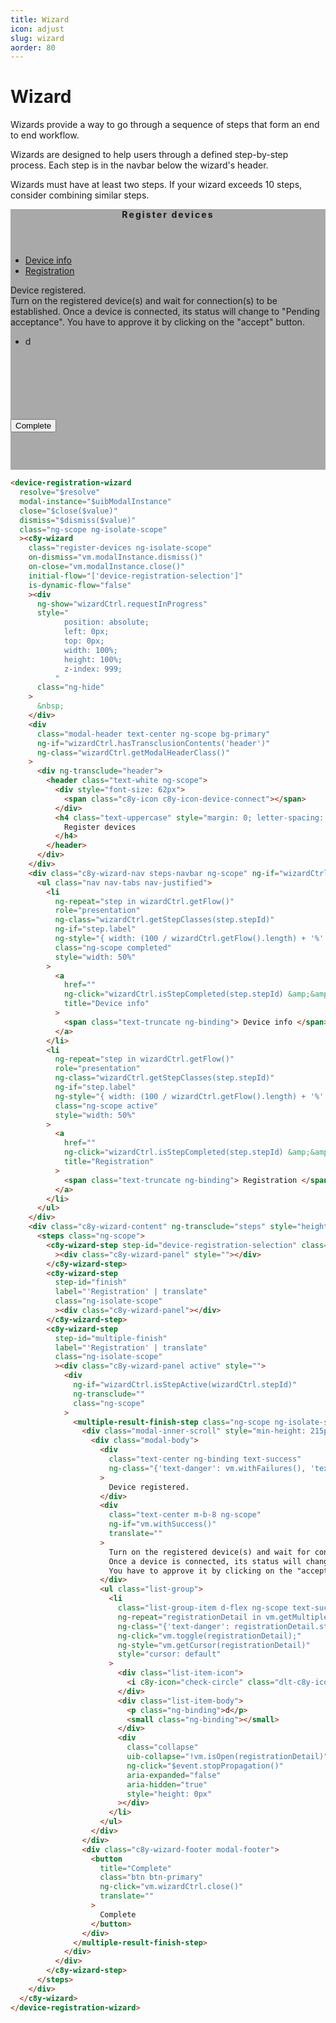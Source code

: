 ```yaml
---
title: Wizard
icon: adjust
slug: wizard
aorder: 80
---
```


# Wizard

<p class="lead m-b-40"> Wizards provide a way to go through a sequence of steps that form an end to end workflow.</p>
<p>Wizards are designed to help users through a defined step-by-step process. Each step is in the navbar below the wizard's header.</p>
<p>Wizards must have at least two steps. If your wizard exceeds 10 steps, consider combining similar steps.</p>

<div class="c8y-example" style="background-color: #00000055;">
  <div class="modal-dialog modal-sm">
    <div class="modal-content">
    <device-registration-wizard
      resolve="$resolve"
      modal-instance="$uibModalInstance"
      close="$close($value)"
      dismiss="$dismiss($value)"
      class="ng-scope ng-isolate-scope"
      >
      <c8y-wizard
        class="register-devices ng-isolate-scope"
        on-dismiss="vm.modalInstance.dismiss()"
        on-close="vm.modalInstance.close()"
        initial-flow="['device-registration-selection']"
        is-dynamic-flow="false"
        >
        <div
          ng-show="wizardCtrl.requestInProgress"
          style="
            position: absolute;
            left: 0px;
            top: 0px;
            width: 100%;
            height: 100%;
            z-index: 999;
          "
          class="ng-hide"
        >
          &nbsp;
        </div>
        <div
          class="modal-header text-center ng-scope bg-primary"
          ng-if="wizardCtrl.hasTransclusionContents('header')"
          ng-class="wizardCtrl.getModalHeaderClass()"
        >
          <div ng-transclude="header">
            <header class="text-white ng-scope">
              <div style="font-size: 62px">
                <span class="c8y-icon c8y-icon-device-connect"></span>
              </div>
              <h4
                class="text-uppercase"
                style="margin: 0; letter-spacing: 0.15em"
                translate=""
              >
                Register devices
              </h4>
            </header>
          </div>
        </div>
        <div
          class="c8y-wizard-nav steps-navbar ng-scope"
          ng-if="wizardCtrl.getCurrentStep().label"
        >
          <ul class="nav nav-tabs nav-justified">
            <li
              ng-repeat="step in wizardCtrl.getFlow()"
              role="presentation"
              ng-class="wizardCtrl.getStepClasses(step.stepId)"
              ng-if="step.label"
              ng-style="{ width: (100 / wizardCtrl.getFlow().length) + '%' }"
              class="ng-scope completed"
              style="width: 50%"
            >
              <a
                href=""
                ng-click="wizardCtrl.isStepCompleted(step.stepId) &amp;&amp; wizardCtrl.goTo(step.stepId)"
                title="Device info"
              >
                <span class="text-truncate ng-binding"> Device info </span>
              </a>
            </li>
            <li
              ng-repeat="step in wizardCtrl.getFlow()"
              role="presentation"
              ng-class="wizardCtrl.getStepClasses(step.stepId)"
              ng-if="step.label"
              ng-style="{ width: (100 / wizardCtrl.getFlow().length) + '%' }"
              class="ng-scope active"
              style="width: 50%"
            >
              <a
                href=""
                ng-click="wizardCtrl.isStepCompleted(step.stepId) &amp;&amp; wizardCtrl.goTo(step.stepId)"
                title="Registration"
              >
                <span class="text-truncate ng-binding"> Registration </span>
              </a>
            </li>
          </ul>
        </div>
        <div class="c8y-wizard-content" ng-transclude="steps" style="height: 296px">
          <steps class="ng-scope">
            <c8y-wizard-step
              step-id="device-registration-selection"
              class="ng-isolate-scope"
              ><div class="c8y-wizard-panel" style=""></div>
            </c8y-wizard-step>
            <c8y-wizard-step
              step-id="finish"
              label="'Registration' | translate"
              class="ng-isolate-scope"
              ><div class="c8y-wizard-panel"></div>
            </c8y-wizard-step>
            <c8y-wizard-step
              step-id="multiple-finish"
              label="'Registration' | translate"
              class="ng-isolate-scope"
              >
              <div class="c8y-wizard-panel active">
                <div
                  ng-if="wizardCtrl.isStepActive(wizardCtrl.stepId)"
                  ng-transclude=""
                  class="ng-scope"
                >
                  <multiple-result-finish-step class="ng-scope ng-isolate-scope"
                    ><div class="modal-inner-scroll" style="min-height: 215px">
                      <div class="modal-body">
                        <div
                          class="text-center ng-binding text-success"
                          ng-class="{'text-danger': vm.withFailures(), 'text-success': !vm.withFailures()}"
                        >
                          Device registered.
                        </div>
                        <div
                          class="text-center m-b-8 ng-scope"
                          ng-if="vm.withSuccess()"
                          translate=""
                        >
                          Turn on the registered device(s) and wait for
                          connection(s) to be established. Once a device is
                          connected, its status will change to "Pending acceptance".
                          You have to approve it by clicking on the "accept"
                          button.
                        </div>
                        <ul class="list-group">
                          <li
                            class="list-group-item d-flex ng-scope text-success"
                            ng-repeat="registrationDetail in vm.getMultipleResults()"
                            ng-class="{'text-danger': registrationDetail.status === 'FAILED', 'text-success': registrationDetail.status === 'SUCCESS', 'expanded': vm.isOpen(registrationDetail)}"
                            ng-click="vm.toggle(registrationDetail);"
                            ng-style="vm.getCursor(registrationDetail)"
                            style="cursor: default"
                          >
                            <div class="list-item-icon">
                              <i
                                c8y-icon="check-circle"
                                class="dlt-c8y-icon-check-circle"
                              ></i>
                            </div>
                            <div class="list-item-body">
                              <p class="ng-binding">d</p>
                              <small class="ng-binding"></small>
                            </div>
                            <div
                              class="collapse"
                              uib-collapse="!vm.isOpen(registrationDetail)"
                              ng-click="$event.stopPropagation()"
                              aria-expanded="false"
                              aria-hidden="true"
                              style="height: 0px"
                            ></div>
                          </li>
                        </ul>
                      </div>
                    </div>
                    <div class="c8y-wizard-footer modal-footer">
                      <button
                        title="Complete"
                        class="btn btn-primary"
                        ng-click="vm.wizardCtrl.close()"
                        translate=""
                      >
                        Complete
                      </button>
                    </div>
                  </multiple-result-finish-step>
                </div>
              </div>
            </c8y-wizard-step>
          </steps>
        </div>
      </c8y-wizard>
    </device-registration-wizard>
    </div>
  </div>
</div>

```html
<device-registration-wizard
  resolve="$resolve"
  modal-instance="$uibModalInstance"
  close="$close($value)"
  dismiss="$dismiss($value)"
  class="ng-scope ng-isolate-scope"
  ><c8y-wizard
    class="register-devices ng-isolate-scope"
    on-dismiss="vm.modalInstance.dismiss()"
    on-close="vm.modalInstance.close()"
    initial-flow="['device-registration-selection']"
    is-dynamic-flow="false"
    ><div
      ng-show="wizardCtrl.requestInProgress"
      style="
            position: absolute;
            left: 0px;
            top: 0px;
            width: 100%;
            height: 100%;
            z-index: 999;
          "
      class="ng-hide"
    >
      &nbsp;
    </div>
    <div
      class="modal-header text-center ng-scope bg-primary"
      ng-if="wizardCtrl.hasTransclusionContents('header')"
      ng-class="wizardCtrl.getModalHeaderClass()"
    >
      <div ng-transclude="header">
        <header class="text-white ng-scope">
          <div style="font-size: 62px">
            <span class="c8y-icon c8y-icon-device-connect"></span>
          </div>
          <h4 class="text-uppercase" style="margin: 0; letter-spacing: 0.15em" translate="">
            Register devices
          </h4>
        </header>
      </div>
    </div>
    <div class="c8y-wizard-nav steps-navbar ng-scope" ng-if="wizardCtrl.getCurrentStep().label">
      <ul class="nav nav-tabs nav-justified">
        <li
          ng-repeat="step in wizardCtrl.getFlow()"
          role="presentation"
          ng-class="wizardCtrl.getStepClasses(step.stepId)"
          ng-if="step.label"
          ng-style="{ width: (100 / wizardCtrl.getFlow().length) + '%' }"
          class="ng-scope completed"
          style="width: 50%"
        >
          <a
            href=""
            ng-click="wizardCtrl.isStepCompleted(step.stepId) &amp;&amp; wizardCtrl.goTo(step.stepId)"
            title="Device info"
          >
            <span class="text-truncate ng-binding"> Device info </span>
          </a>
        </li>
        <li
          ng-repeat="step in wizardCtrl.getFlow()"
          role="presentation"
          ng-class="wizardCtrl.getStepClasses(step.stepId)"
          ng-if="step.label"
          ng-style="{ width: (100 / wizardCtrl.getFlow().length) + '%' }"
          class="ng-scope active"
          style="width: 50%"
        >
          <a
            href=""
            ng-click="wizardCtrl.isStepCompleted(step.stepId) &amp;&amp; wizardCtrl.goTo(step.stepId)"
            title="Registration"
          >
            <span class="text-truncate ng-binding"> Registration </span>
          </a>
        </li>
      </ul>
    </div>
    <div class="c8y-wizard-content" ng-transclude="steps" style="height: 296px">
      <steps class="ng-scope">
        <c8y-wizard-step step-id="device-registration-selection" class="ng-isolate-scope"
          ><div class="c8y-wizard-panel" style=""></div>
        </c8y-wizard-step>
        <c8y-wizard-step
          step-id="finish"
          label="'Registration' | translate"
          class="ng-isolate-scope"
          ><div class="c8y-wizard-panel"></div>
        </c8y-wizard-step>
        <c8y-wizard-step
          step-id="multiple-finish"
          label="'Registration' | translate"
          class="ng-isolate-scope"
          ><div class="c8y-wizard-panel active" style="">
            <div
              ng-if="wizardCtrl.isStepActive(wizardCtrl.stepId)"
              ng-transclude=""
              class="ng-scope"
            >
              <multiple-result-finish-step class="ng-scope ng-isolate-scope">
                <div class="modal-inner-scroll" style="min-height: 215px">
                  <div class="modal-body">
                    <div
                      class="text-center ng-binding text-success"
                      ng-class="{'text-danger': vm.withFailures(), 'text-success': !vm.withFailures()}"
                    >
                      Device registered.
                    </div>
                    <div
                      class="text-center m-b-8 ng-scope"
                      ng-if="vm.withSuccess()"
                      translate=""
                    >
                      Turn on the registered device(s) and wait for connection(s) to be established.
                      Once a device is connected, its status will change to "Pending acceptance".
                      You have to approve it by clicking on the "accept" button.
                    </div>
                    <ul class="list-group">
                      <li
                        class="list-group-item d-flex ng-scope text-success"
                        ng-repeat="registrationDetail in vm.getMultipleResults()"
                        ng-class="{'text-danger': registrationDetail.status === 'FAILED', 'text-success': registrationDetail.status === 'SUCCESS', 'expanded': vm.isOpen(registrationDetail)}"
                        ng-click="vm.toggle(registrationDetail);"
                        ng-style="vm.getCursor(registrationDetail)"
                        style="cursor: default"
                      >
                        <div class="list-item-icon">
                          <i c8y-icon="check-circle" class="dlt-c8y-icon-check-circle"></i>
                        </div>
                        <div class="list-item-body">
                          <p class="ng-binding">d</p>
                          <small class="ng-binding"></small>
                        </div>
                        <div
                          class="collapse"
                          uib-collapse="!vm.isOpen(registrationDetail)"
                          ng-click="$event.stopPropagation()"
                          aria-expanded="false"
                          aria-hidden="true"
                          style="height: 0px"
                        ></div>
                      </li>
                    </ul>
                  </div>
                </div>
                <div class="c8y-wizard-footer modal-footer">
                  <button
                    title="Complete"
                    class="btn btn-primary"
                    ng-click="vm.wizardCtrl.close()"
                    translate=""
                  >
                    Complete
                  </button>
                </div>
              </multiple-result-finish-step>
            </div>
          </div>
        </c8y-wizard-step>
      </steps>
    </div>
  </c8y-wizard>
</device-registration-wizard>
```
